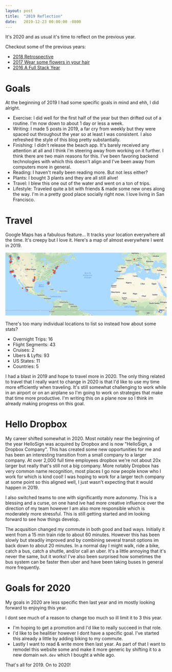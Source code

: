 ```yaml
---
layout: post
title:  "2019 Reflection"
date:   2019-12-23 00:00:00 -0800
---
```


It's 2020 and as usual it's time to reflect on the previous year.

Checkout some of the previous years: 
* [2018 Retrospective](2018-retrospective)
* [2017 Wear some flowers in your hair](2017-wear-flowers-in-your-hair)
* [2016 A Full Stack Year](2016-a-full-stack-year)

# Goals

At the beginning of 2019 I had some specific goals in mind and ehh, I did alright.
* Exercise: I did well for the first half of the year but then drifted out of a routine. I'm now down to about 1 day or less a week. 
* Writing: I made 5 posts in 2019, a far cry from weekly but they were spaced out throughout the year so at least I was consistent. I also refreshed the style of this blog pretty substantially.
* Finishing: I didn't release the beach app. It's barely received any attention at all and I think I'm steering away from working on it further. I think there are two main reasons for this. I've been favoring backend technologies with which this doesn't align and I've been away from computers more in general.
* Reading: I haven't really been reading more. But not less either?
* Plants: I bought 3 plants and they are all still alive!
* Travel: I blew this one out of the water and went on a ton of trips.
* Lifestyle: Traveled quite a bit with friends & made some new ones along the way. I'm in a pretty good place socially right now. I love living in San Francisco.

# Travel

Google Maps has a fabulous feature... It tracks your location everywhere all the time. It's creepy but I love it. Here's a map of almost everywhere I went in 2019.

![Map of 2019](./assets/2019-reflection/map.png)

There's too many individual locations to list so instead how about some stats?
* Overnight Trips: 16
* Flight Segments: 43
* Cruises: 2
* Ubers & Lyfts: 93
* US States: 11
* Countries: 5

I had a blast in 2019 and hope to travel more in 2020. The only thing related to travel that I really want to change in 2020 is that I'd like to use my time more efficiently when traveling. It's still somewhat challenging to work while in an airport or on an airplane so I'm going to work on strategies that make that time more productive. I'm writing this on a plane now so I think im already making progress on this goal.

# Hello Dropbox

My career shifted somewhat in 2020. Most notably near the beginning of the year HelloSign was acquired by Dropbox and is now "HelloSign, a Dropbox Company". This has created some new opportunities for me and has been an interesting transition from a small company to a larger company. At over 2,000 full time employees dropbox we're not about 20x larger but really that's still not a big company. More notably Dropbox has very common name recognition, most places I go now people know who I work for which is kind cool! I was hoping to work for a larger tech company at some point so this aligned well, I just wasn't expecting that it would happen in 2019.

I also switched teams to one with significantly more autonomy. This is a blessing and a curse, on one hand ive had more creative influence over the direction of my team however I am also more responsible which is moderately more stressful. This is still getting started and im looking forward to see how things develop.

The acqusition changed my commute in both good and bad ways. Initially it went from a 15 min train ride to about 60 minutes. However this has been slowly but steadily improved and by combining several transit options im back down to about 20 minutes. In a normal day I might walk, ride a bike, catch a bus, catch a shuttle, and/or call an uber. It's a little annoying that it's never the same, but it works! I've also been surprised how sometimes the bus system can be faster then uber and have been taking buses in general more frequently.

# Goals for 2020

My goals in 2020 are less specific then last year and im mostly looking forward to enjoying this year.

I dont see much of a reason to change too much so ill limit it to 3 this year.
* I'm hoping to get a promotion and I'd like to really succeed in that role.
* I'd like to be healitier however I dont have a specific goal. I've started this already a little by adding biking to my commute.
* Lastly I want to read & write more then last year. As part of that I want to remodel this website some and make it more generic by shifting it to a new domain `meh.dev` which I bought a while ago.

That's all for 2019. On to 2020!